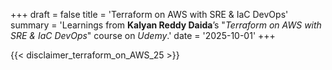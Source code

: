 +++
draft = false
title = 'Terraform on AWS with SRE & IaC DevOps'
summary = 'Learnings from **Kalyan Reddy Daida**’s "_Terraform on AWS with SRE & IaC DevOps_" course on _Udemy_.'
date = '2025-10-01'
+++

{{< disclaimer_terraform_on_AWS_25 >}}


